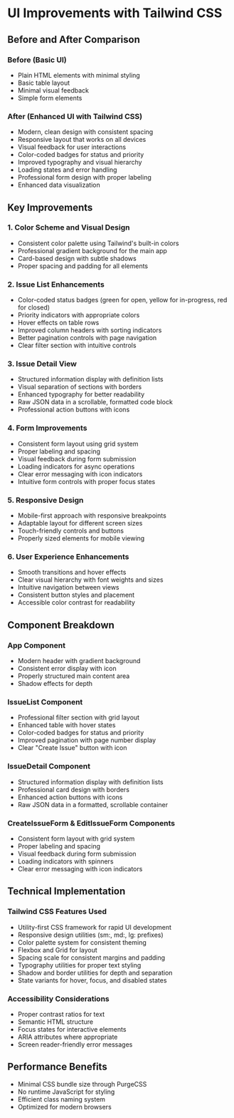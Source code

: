# UI Improvements with Tailwind CSS

## Before and After Comparison

### Before (Basic UI)
- Plain HTML elements with minimal styling
- Basic table layout
- Minimal visual feedback
- Simple form elements

### After (Enhanced UI with Tailwind CSS)
- Modern, clean design with consistent spacing
- Responsive layout that works on all devices
- Visual feedback for user interactions
- Color-coded badges for status and priority
- Improved typography and visual hierarchy
- Loading states and error handling
- Professional form design with proper labeling
- Enhanced data visualization

## Key Improvements

### 1. Color Scheme and Visual Design
- Consistent color palette using Tailwind's built-in colors
- Professional gradient background for the main app
- Card-based design with subtle shadows
- Proper spacing and padding for all elements

### 2. Issue List Enhancements
- Color-coded status badges (green for open, yellow for in-progress, red for closed)
- Priority indicators with appropriate colors
- Hover effects on table rows
- Improved column headers with sorting indicators
- Better pagination controls with page navigation
- Clear filter section with intuitive controls

### 3. Issue Detail View
- Structured information display with definition lists
- Visual separation of sections with borders
- Enhanced typography for better readability
- Raw JSON data in a scrollable, formatted code block
- Professional action buttons with icons

### 4. Form Improvements
- Consistent form layout using grid system
- Proper labeling and spacing
- Visual feedback during form submission
- Loading indicators for async operations
- Clear error messaging with icon indicators
- Intuitive form controls with proper focus states

### 5. Responsive Design
- Mobile-first approach with responsive breakpoints
- Adaptable layout for different screen sizes
- Touch-friendly controls and buttons
- Properly sized elements for mobile viewing

### 6. User Experience Enhancements
- Smooth transitions and hover effects
- Clear visual hierarchy with font weights and sizes
- Intuitive navigation between views
- Consistent button styles and placement
- Accessible color contrast for readability

## Component Breakdown

### App Component
- Modern header with gradient background
- Consistent error display with icon
- Properly structured main content area
- Shadow effects for depth

### IssueList Component
- Professional filter section with grid layout
- Enhanced table with hover states
- Color-coded badges for status and priority
- Improved pagination with page number display
- Clear "Create Issue" button with icon

### IssueDetail Component
- Structured information display with definition lists
- Professional card design with borders
- Enhanced action buttons with icons
- Raw JSON data in a formatted, scrollable container

### CreateIssueForm & EditIssueForm Components
- Consistent form layout with grid system
- Proper labeling and spacing
- Visual feedback during form submission
- Loading indicators with spinners
- Clear error messaging with icon indicators

## Technical Implementation

### Tailwind CSS Features Used
- Utility-first CSS framework for rapid UI development
- Responsive design utilities (sm:, md:, lg: prefixes)
- Color palette system for consistent theming
- Flexbox and Grid for layout
- Spacing scale for consistent margins and padding
- Typography utilities for proper text styling
- Shadow and border utilities for depth and separation
- State variants for hover, focus, and disabled states

### Accessibility Considerations
- Proper contrast ratios for text
- Semantic HTML structure
- Focus states for interactive elements
- ARIA attributes where appropriate
- Screen reader-friendly error messages

## Performance Benefits
- Minimal CSS bundle size through PurgeCSS
- No runtime JavaScript for styling
- Efficient class naming system
- Optimized for modern browsers